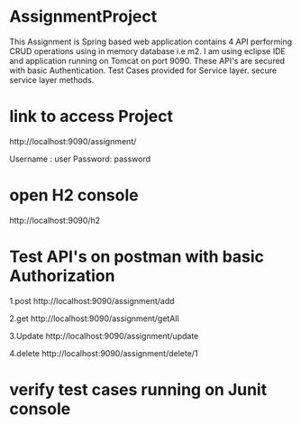 # AssignmentProject
This Assignment is Spring based web application contains 4 API performing CRUD operations using in memory database i.e m2.
I am using eclipse IDE and application running on Tomcat on port 9090.
These API's are secured with basic Authentication.
Test Cases provided for Service layer.
secure service layer methods.

# link to access Project
http://localhost:9090/assignment/

Username : user
Password: password

# open H2 console
http://localhost:9090/h2

# Test API's on postman with basic Authorization
1.post
http://localhost:9090/assignment/add

2.get
http://localhost:9090/assignment/getAll

3.Update
http://localhost:9090/assignment/update

4.delete
http://localhost:9090/assignment/delete/1

# verify test cases running on Junit console 

